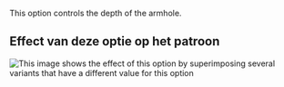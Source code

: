 This option controls the depth of the armhole.

## Effect van deze optie op het patroon

![This image shows the effect of this option by superimposing several variants that have a different value for this option](sven_armholedepthfactor_sample.svg "Effect of this option on the pattern")
